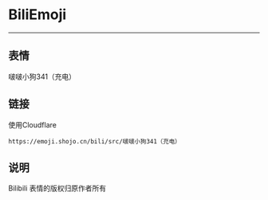 # BiliEmoji
---
## 表情
啵啵小狗341（充电）
## 链接
使用Cloudflare
```
https://emoji.shojo.cn/bili/src/啵啵小狗341（充电）
```
## 说明
Bilibili 表情的版权归原作者所有

